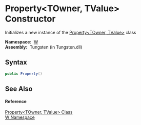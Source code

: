 Property&lt;TOwner, TValue> Constructor
=======================================
  Initializes a new instance of the [Property&lt;TOwner, TValue>][1] class

  **Namespace:**  [W][2]  
  **Assembly:**  Tungsten (in Tungsten.dll)

Syntax
------

```csharp
public Property()
```


See Also
--------

#### Reference
[Property&lt;TOwner, TValue> Class][1]  
[W Namespace][2]  

[1]: README.md
[2]: ../README.md
[3]: ../../_icons/Help.png